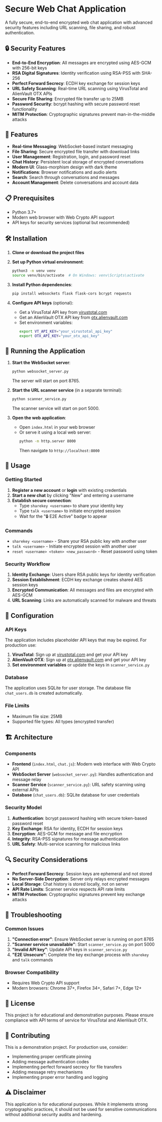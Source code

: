 # Secure Web Chat Application

A fully secure, end-to-end encrypted web chat application with advanced security features including URL scanning, file sharing, and robust authentication.

## 🔒 Security Features

- **End-to-End Encryption**: All messages are encrypted using AES-GCM with 256-bit keys
- **RSA Digital Signatures**: Identity verification using RSA-PSS with SHA-256
- **Perfect Forward Secrecy**: ECDH key exchange for session keys
- **URL Safety Scanning**: Real-time URL scanning using VirusTotal and AlienVault OTX APIs
- **Secure File Sharing**: Encrypted file transfer up to 25MB
- **Password Security**: bcrypt hashing with secure password reset functionality
- **MITM Protection**: Cryptographic signatures prevent man-in-the-middle attacks

## 🚀 Features

- **Real-time Messaging**: WebSocket-based instant messaging
- **File Sharing**: Secure encrypted file transfer with download links
- **User Management**: Registration, login, and password reset
- **Chat History**: Persistent local storage of encrypted conversations
- **Modern UI**: Glass-morphism design with dark theme
- **Notifications**: Browser notifications and audio alerts
- **Search**: Search through conversations and messages
- **Account Management**: Delete conversations and account data

## 📋 Prerequisites

- Python 3.7+
- Modern web browser with Web Crypto API support
- API keys for security services (optional but recommended)

## 🛠️ Installation

1. **Clone or download the project files**

2. **Set up Python virtual environment**:
   ```bash
   python3 -m venv venv
   source venv/bin/activate  # On Windows: venv\Scripts\activate
   ```

3. **Install Python dependencies**:
   ```bash
   pip install websockets flask flask-cors bcrypt requests
   ```

4. **Configure API keys** (optional):
   - Get a VirusTotal API key from [virustotal.com](https://www.virustotal.com/)
   - Get an AlienVault OTX API key from [otx.alienvault.com](https://otx.alienvault.com/)
   - Set environment variables:
     ```bash
     export VT_API_KEY="your_virustotal_api_key"
     export OTX_API_KEY="your_otx_api_key"
     ```

## 🚀 Running the Application

1. **Start the WebSocket server**:
   ```bash
   python websocket_server.py
   ```
   The server will start on port 8765.

2. **Start the URL scanner service** (in a separate terminal):
   ```bash
   python scanner_service.py
   ```
   The scanner service will start on port 5000.

3. **Open the web application**:
   - Open `index.html` in your web browser
   - Or serve it using a local web server:
     ```bash
     python -m http.server 8000
     ```
     Then navigate to `http://localhost:8000`

## 📱 Usage

### Getting Started

1. **Register a new account** or **login** with existing credentials
2. **Start a new chat** by clicking "New" and entering a username
3. **Establish secure connection**:
   - Type `sharekey <username>` to share your identity key
   - Type `talk <username>` to initiate encrypted session
   - Wait for the "🔒 E2E Active" badge to appear

### Commands

- `sharekey <username>` - Share your RSA public key with another user
- `talk <username>` - Initiate encrypted session with another user
- `reset <username> <token> <new_password>` - Reset password using token

### Security Workflow

1. **Identity Exchange**: Users share RSA public keys for identity verification
2. **Session Establishment**: ECDH key exchange creates shared AES session keys
3. **Encrypted Communication**: All messages and files are encrypted with AES-GCM
4. **URL Scanning**: Links are automatically scanned for malware and threats

## 🔧 Configuration

### API Keys

The application includes placeholder API keys that may be expired. For production use:

1. **VirusTotal**: Sign up at [virustotal.com](https://www.virustotal.com/) and get your API key
2. **AlienVault OTX**: Sign up at [otx.alienvault.com](https://otx.alienvault.com/) and get your API key
3. **Set environment variables** or update the keys in `scanner_service.py`

### Database

The application uses SQLite for user storage. The database file `chat_users.db` is created automatically.

### File Limits

- Maximum file size: 25MB
- Supported file types: All types (encrypted transfer)

## 🏗️ Architecture

### Components

- **Frontend** (`index.html`, `chat.js`): Modern web interface with Web Crypto API
- **WebSocket Server** (`websocket_server.py`): Handles authentication and message relay
- **Scanner Service** (`scanner_service.py`): URL safety scanning using external APIs
- **Database** (`chat_users.db`): SQLite database for user credentials

### Security Model

1. **Authentication**: bcrypt password hashing with secure token-based password reset
2. **Key Exchange**: RSA for identity, ECDH for session keys
3. **Encryption**: AES-GCM for message and file encryption
4. **Integrity**: RSA-PSS signatures for message authentication
5. **URL Safety**: Multi-service scanning for malicious links

## 🔍 Security Considerations

- **Perfect Forward Secrecy**: Session keys are ephemeral and not stored
- **No Server-Side Decryption**: Server only relays encrypted messages
- **Local Storage**: Chat history is stored locally, not on server
- **API Rate Limits**: Scanner service respects API rate limits
- **MITM Protection**: Cryptographic signatures prevent key exchange attacks

## 🐛 Troubleshooting

### Common Issues

1. **"Connection error"**: Ensure WebSocket server is running on port 8765
2. **"Scanner service unavailable"**: Start `scanner_service.py` on port 5000
3. **"Invalid API key"**: Update API keys in `scanner_service.py`
4. **"E2E Unsecure"**: Complete the key exchange process with `sharekey` and `talk` commands

### Browser Compatibility

- Requires Web Crypto API support
- Modern browsers: Chrome 37+, Firefox 34+, Safari 7+, Edge 12+

## 📄 License

This project is for educational and demonstration purposes. Please ensure compliance with API terms of service for VirusTotal and AlienVault OTX.

## 🤝 Contributing

This is a demonstration project. For production use, consider:
- Implementing proper certificate pinning
- Adding message authentication codes
- Implementing perfect forward secrecy for file transfers
- Adding message retry mechanisms
- Implementing proper error handling and logging

## ⚠️ Disclaimer

This application is for educational purposes. While it implements strong cryptographic practices, it should not be used for sensitive communications without additional security audits and hardening.
